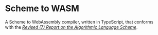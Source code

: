 # Scheme to WASM

A Scheme to WebAssembly compiler, written in TypeScript, that conforms with the [_Revised (7) Report on the Algorithmic Language Scheme_](https://small.r7rs.org/attachment/r7rs.pdf).